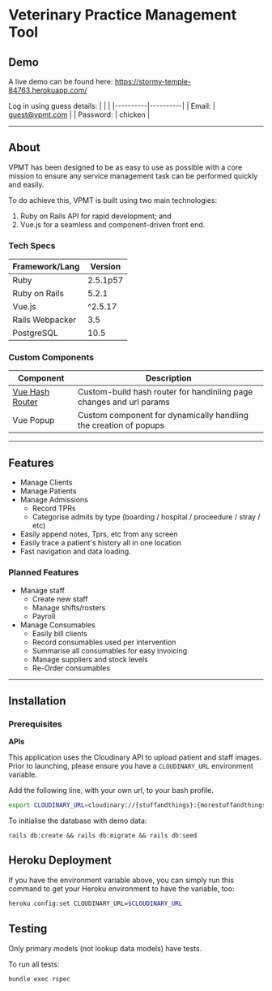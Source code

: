 # Veterinary Practice Management Tool

## Demo
A live demo can be found here: https://stormy-temple-84763.herokuapp.com/

Log in using guess details:
|          |          |
|----------|----------|
| Email: | guest@vpmt.com |
| Password: | chicken |

-----

## About
VPMT has been designed to be as easy to use as possible with a core mission to ensure any service management task can be performed quickly and easily.

To do achieve this, VPMT is built using two main technologies:
1. Ruby on Rails API for rapid development; and
2. Vue.js for a seamless and component-driven front end.

### Tech Specs
| Framework/Lang | Version |
|----------------|---------|
| Ruby           | 2.5.1p57 |
| Ruby on Rails  | 5.2.1   |
| Vue.js         | ^2.5.17 |
| Rails Webpacker | 3.5 |
| PostgreSQL | 10.5


### Custom Components
| Component | Description |
| --------- | -----------
| [Vue Hash Router](https://github.com/zailleh/vue-hash-router) | Custom-build hash router for handinling page changes and url params
| Vue Popup | Custom component for dynamically handling the creation of popups

----
## Features
* Manage Clients
* Manage Patients
* Manage Admissions
  * Record TPRs
  * Categorise admits by type (boarding / hospital / proceedure / stray / etc)
* Easily append notes, Tprs, etc from any screen
* Easily trace a patient's history all in one location
* Fast navigation and data loading.

### Planned Features
* Manage staff
  * Create new staff
  * Manage shifts/rosters
  * Payroll
* Manage Consumables
  * Easily bill clients
  * Record consumables used per intervention
  * Summarise all consumables for easy invoicing
  * Manage suppliers and stock levels
  * Re-Order consumables
---
## Installation
### Prerequisites

**APIs**

This application uses the Cloudinary API to upload patient and staff images.
Prior to launching, please ensure you have a `CLOUDINARY_URL` environment variable.

Add the following line, with your own url, to your bash profile.
``` sh
export CLOUDINARY_URL=cloudinary://{stuffandthings}:{morestuffandthings}@{cloudinary}
```

To initialise the database with demo data:
```
rails db:create && rails db:migrate && rails db:seed
```
## Heroku Deployment
If you have the environment variable above, you can simply run this command to get your Heroku environment to have the variable, too:
``` sh
heroku config:set CLOUDINARY_URL=$CLOUDINARY_URL
```


## Testing
Only primary models (not lookup data models) have tests.

To run all tests:
```
bundle exec rspec
```